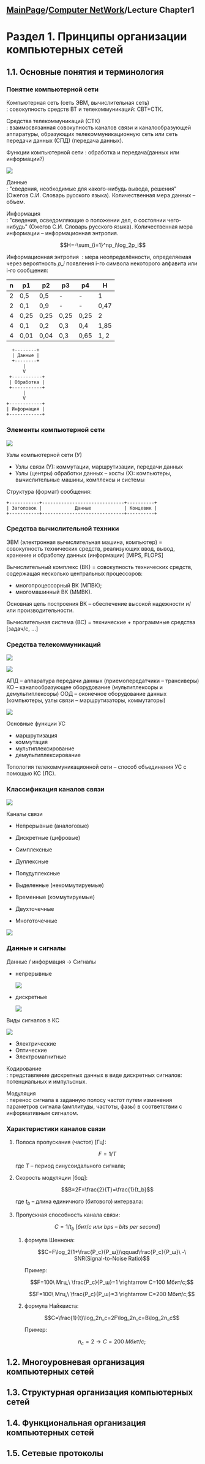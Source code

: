 ## [MainPage](../../index.md)/[Computer NetWork](../README.md)/Lecture Chapter1

# Раздел 1. Принципы организации компьютерных сетей

## 1.1. Основные понятия и терминология

### Понятие компьютерной сети

Компьютерная сеть (сеть ЭВМ, вычислительная сеть)  
: совокупность средств ВТ и телекоммуникаций:  СВТ+СТК.

Средства телекоммуникаций (СТК)  
: взаимосвязанная совокупность каналов связи и каналообразующей аппаратуры, образующих телекоммуникационную сеть или сеть передачи данных (СПД)  (передача данных).

Функции компьютерной сети
: обработка и передача(данных или информации?)

![](../pic/Lecture_Chapter1.1-1.png)

Данные  
: "сведения, необходимые для какого-нибудь вывода, решения" (Ожегов С.И. Словарь русского языка). Количественная мера данных – объем.

Информация  
: "сведения, осведомляющие о положении дел, о состоянии чего-нибудь" (Ожегов С.И. Словарь русского языка). Количественная мера информации – информационная энтропия. 

$$H=-\sum_{i=1}^np_i\log_2p_i$$

Информационная энтропия  
: мера неопределённости, определяемая через вероятность 𝑝_𝑖 появления i-го символа некоторого алфавита или i-го сообщения:

| n | p1   | p2   | p3   | p4   | H    |
|---|------|------|------|------|------|
| 2 | 0,5  | 0,5  | -    | -    | 1    |
| 2 | 0,1  | 0,9  | -    | -    | 0,47 |
| 4 | 0,25 | 0,25 | 0,25 | 0,25 | 2    |
| 4 | 0,1  | 0,2  | 0,3  | 0,4  | 1,85 |
| 4 | 0,01 | 0,04 | 0,3  | 0,65 | 1, 2 |

```text
  +--------+
  | Данные |
  +--------+
      |
      V
 +-----------+
 | Обработка |
 +-----------+
      |
      V
+------------+
| Информация |
+------------+
```

### Элементы компьютерной сети

![](../pic/Lecture_Chapter1.1-2.png)

Узлы компьютерной сети (У)
- Узлы связи (У): коммутации, маршрутизации, передачи данных 
- Узлы (центры) обработки данных – хосты (Х):
компьютеры, вычислительные машины, комплексы и системы

Структура (формат) сообщения:

```text
+-----------+------------------------------+----------+
| Заголовок |            Данные            | Концевик |
+-----------+------------------------------+----------+ 
```

### Средства вычислительной техники

ЭВМ (электронная вычислительная машина, компьютер) = совокупность технических средств, реализующих ввод, вывод, хранение и обработку данных (информации) [MIPS, FLOPS]

Вычислительный комплекс (ВК) = совокупность технических средств, содержащая несколько центральных процессоров:
- многопроцессорный ВК (МПВК);
- многомашинный ВК (ММВК).

Основная цель построения ВК – обеспечение высокой надежности и/или производительности.

Вычислительная система (ВС)  = технические + программные средства [задач/с, …]

### Средства телекоммуникаций

![](../pic/Lecture_Chapter1.1-3.png)

![](../pic/Lecture_Chapter1.1-4.png)

АПД – аппаратура передачи данных (приемопередатчики – трансиверы)
КО – каналообразующее оборудование (мультиплексоры и демультиплексоры)
ООД – оконечное оборудование данных (компьютеры, узлы связи – маршрутизаторы, коммутаторы)

![](../pic/Lecture_Chapter1.1-5.png)

Основные функции УС
- маршрутизация
- коммутация
- мультиплексирование
- демультиплексирование

Топология телекоммуникационной сети – способ объединения УС с помощью  КС (ЛС).

### Классификация каналов связи

![](../pic/Lecture_Chapter1.1-6.png)

Каналы связи
- Непрерывные (аналоговые)
- Дискретные (цифровые)

- Симплексные
- Дуплексные
- Полудуплексные

- Выделенные (некоммутируемые)
- Временные (коммутируемые)

- Двухточечные
- Многоточечные

![](../pic/Lecture_Chapter1.1-7.png)

### Данные и сигналы

Данные / информация -> Сигналы
- непрерывные
  
  ![](../pic/Lecture_Chapter1.1-8.png)

- дискретные

  ![](../pic/Lecture_Chapter1.1-9.png)

Виды сигналов в КС 

![](../pic/Lecture_Chapter1.1-10.png)

- Электрические
- Оптические
- Электромагнитные

Кодирование  
: представление дискретных данных в виде дискретных сигналов:  потенциальных и импульсных.

Модуляция  
: перенос сигнала в заданную полосу частот путем изменения параметров сигнала (амплитуды, частоты, фазы) в соответствии с информативным сигналом. 

### Характеристики каналов связи 

1. Полоса пропускания (частот) [Гц]: 

   $$F=1/T$$  

   где  $Т$ – период синусоидального сигнала;

2. Скорость модуляции [бод]:
   
   $$B=2F=\frac{2}{T}=\frac{1}{t_b}$$

   где $t_b$ – длина единичного (битового) интервала:

3. Пропускная способность канала связи:
   
   $$C=1/t_b\ [бит/с\ или\ bps\ –\ bits\ per\ second] $$

   1. формула Шеннона:

      $$C=F\log_2(1+\frac{P_с}{P_ш})\qquad\frac{P_с}{P_ш}\ -\ SNR(Signal-to-Noise Ratio)$$ 

      Пример:  
      
      $$F=100\ Мгц,\ \frac{P_с}{P_ш}=1 \rightarrow C=100 Мбит/с;$$  

      $$F=100\ Мгц,\ \frac{P_с}{P_ш}=3 \rightarrow C=200 Мбит/с;$$ 

   2. формула Найквиста:
      
      $$C=\frac{1}{t}\log_2n_c=2F\log_2n_c=B\log_2n_c$$

      Пример: 

      $$n_c=2 \rightarrow C=200\ Мбит/с;$$

## 1.2. Многоуровневая организация компьютерных сетей
## 1.3. Структурная  организация компьютерных сетей
## 1.4. Функциональная  организация компьютерных сетей
## 1.5. Сетевые  протоколы


